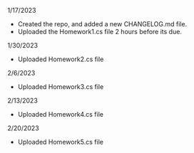 1/17/2023 
- Created the repo, and added a new CHANGELOG.md file.
- Uploaded the Homework1.cs file 2 hours before its due.

1/30/2023
- Uploaded Homework2.cs file

2/6/2023
- Uploaded Homework3.cs file

2/13/2023
- Uploaded Homework4.cs file

2/20/2023
- Uploaded Homework5.cs file
